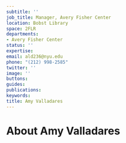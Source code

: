 ```yaml
---
subtitle: ''
job_title: Manager, Avery Fisher Center
location: Bobst Library
space: 2FLR
departments:
- Avery Fisher Center
status: ''
expertise: 
email: ald236@nyu.edu
phone: "(212) 998-2585"
twitter: ''
image: ''
buttons: 
guides: 
publications: 
keywords: 
title: Amy Valladares
---
```


# About Amy Valladares